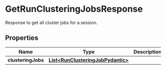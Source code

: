 

# GetRunClusteringJobsResponse

Response to get all cluster jobs for a session.

## Properties

| Name | Type | Description | Notes |
|------------ | ------------- | ------------- | -------------|
|**clusteringJobs** | [**List&lt;RunClusteringJobPydantic&gt;**](RunClusteringJobPydantic.md) |  |  |



